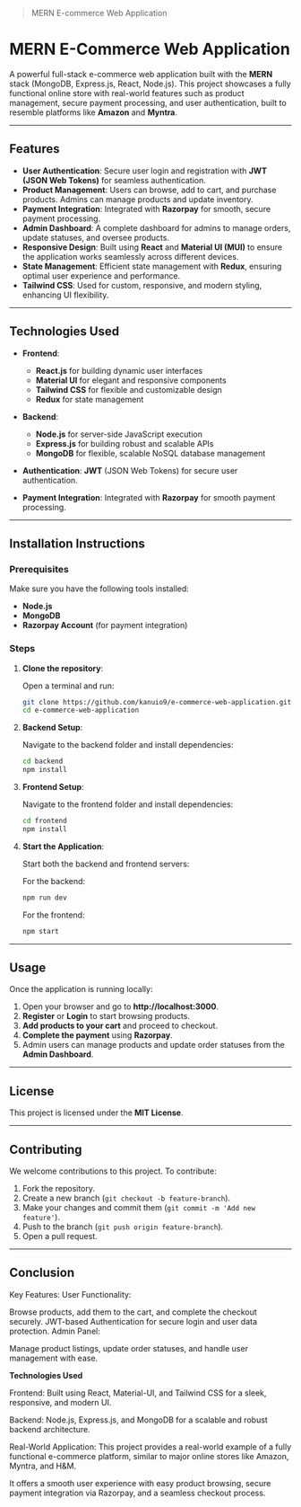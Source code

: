 > MERN E-commerce Web Application

# MERN E-Commerce Web Application

A powerful full-stack e-commerce web application built with the **MERN** stack (MongoDB, Express.js, React, Node.js). This project showcases a fully functional online store with real-world features such as product management, secure payment processing, and user authentication, built to resemble platforms like **Amazon** and **Myntra**.

---

## Features

- **User Authentication**: Secure user login and registration with **JWT (JSON Web Tokens)** for seamless authentication.
- **Product Management**: Users can browse, add to cart, and purchase products. Admins can manage products and update inventory.
- **Payment Integration**: Integrated with **Razorpay** for smooth, secure payment processing.
- **Admin Dashboard**: A complete dashboard for admins to manage orders, update statuses, and oversee products.
- **Responsive Design**: Built using **React** and **Material UI (MUI)** to ensure the application works seamlessly across different devices.
- **State Management**: Efficient state management with **Redux**, ensuring optimal user experience and performance.
- **Tailwind CSS**: Used for custom, responsive, and modern styling, enhancing UI flexibility.

---

## Technologies Used

- **Frontend**: 
  - **React.js** for building dynamic user interfaces
  - **Material UI** for elegant and responsive components
  - **Tailwind CSS** for flexible and customizable design
  - **Redux** for state management
  
- **Backend**: 
  - **Node.js** for server-side JavaScript execution
  - **Express.js** for building robust and scalable APIs
  - **MongoDB** for flexible, scalable NoSQL database management
  
- **Authentication**: **JWT** (JSON Web Tokens) for secure user authentication.
  
- **Payment Integration**: Integrated with **Razorpay** for smooth payment processing.

---

## Installation Instructions

### Prerequisites

Make sure you have the following tools installed:
- **Node.js**
- **MongoDB**
- **Razorpay Account** (for payment integration)

### Steps

1. **Clone the repository**:

    Open a terminal and run:
    ```bash
    git clone https://github.com/kanuio9/e-commerce-web-application.git
    cd e-commerce-web-application
    ```

2. **Backend Setup**:

    Navigate to the backend folder and install dependencies:
    ```bash
    cd backend
    npm install
    ```

3. **Frontend Setup**:

    Navigate to the frontend folder and install dependencies:
    ```bash
    cd frontend
    npm install
    ```

4. **Start the Application**:

    Start both the backend and frontend servers:

    For the backend:
    ```bash
    npm run dev
    ```

    For the frontend:
    ```bash
    npm start
    ```

---

## Usage

Once the application is running locally:

1. Open your browser and go to **http://localhost:3000**.
2. **Register** or **Login** to start browsing products.
3. **Add products to your cart** and proceed to checkout.
4. **Complete the payment** using **Razorpay**.
5. Admin users can manage products and update order statuses from the **Admin Dashboard**.

---

## License

This project is licensed under the **MIT License**.

---

## Contributing

We welcome contributions to this project. To contribute:
1. Fork the repository.
2. Create a new branch (`git checkout -b feature-branch`).
3. Make your changes and commit them (`git commit -m 'Add new feature'`).
4. Push to the branch (`git push origin feature-branch`).
5. Open a pull request.

---


## Conclusion
Key Features:
User Functionality:

Browse products, add them to the cart, and complete the checkout securely.
JWT-based Authentication for secure login and user data protection.
Admin Panel:

Manage product listings, update order statuses, and handle user management with ease.

**Technologies Used**

Frontend: Built using React, Material-UI, and Tailwind CSS for a sleek, responsive, and modern UI.

Backend: Node.js, Express.js, and MongoDB for a scalable and robust backend architecture.

Real-World Application: This project provides a real-world example of a fully functional e-commerce platform, similar to major online stores like Amazon, Myntra, and H&M.

It offers a smooth user experience with easy product browsing, secure payment integration via Razorpay, and a seamless checkout process.
